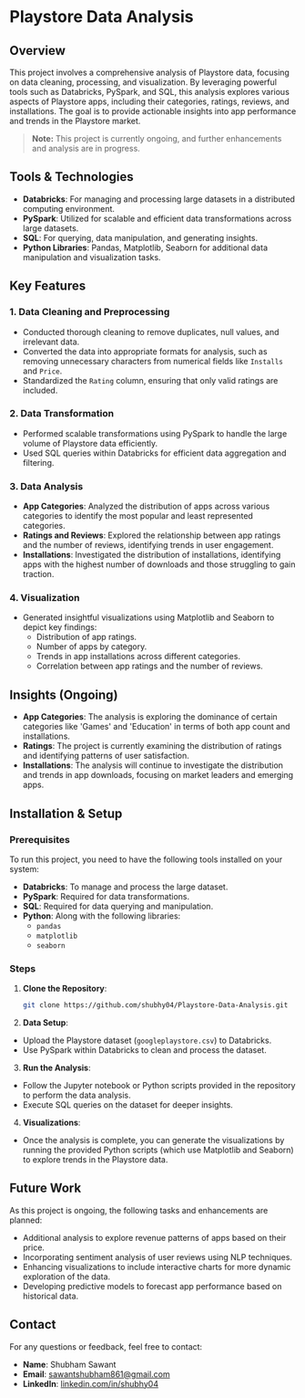 # Playstore Data Analysis

## Overview
This project involves a comprehensive analysis of Playstore data, focusing on data cleaning, processing, and visualization. By leveraging powerful tools such as Databricks, PySpark, and SQL, this analysis explores various aspects of Playstore apps, including their categories, ratings, reviews, and installations. The goal is to provide actionable insights into app performance and trends in the Playstore market. 

> **Note:** This project is currently ongoing, and further enhancements and analysis are in progress.

## Tools & Technologies
- **Databricks**: For managing and processing large datasets in a distributed computing environment.
- **PySpark**: Utilized for scalable and efficient data transformations across large datasets.
- **SQL**: For querying, data manipulation, and generating insights.
- **Python Libraries**: Pandas, Matplotlib, Seaborn for additional data manipulation and visualization tasks.

## Key Features
### 1. Data Cleaning and Preprocessing
- Conducted thorough cleaning to remove duplicates, null values, and irrelevant data.
- Converted the data into appropriate formats for analysis, such as removing unnecessary characters from numerical fields like `Installs` and `Price`.
- Standardized the `Rating` column, ensuring that only valid ratings are included.

### 2. Data Transformation
- Performed scalable transformations using PySpark to handle the large volume of Playstore data efficiently.
- Used SQL queries within Databricks for efficient data aggregation and filtering.

### 3. Data Analysis
- **App Categories**: Analyzed the distribution of apps across various categories to identify the most popular and least represented categories.
- **Ratings and Reviews**: Explored the relationship between app ratings and the number of reviews, identifying trends in user engagement.
- **Installations**: Investigated the distribution of installations, identifying apps with the highest number of downloads and those struggling to gain traction.

### 4. Visualization
- Generated insightful visualizations using Matplotlib and Seaborn to depict key findings:
  - Distribution of app ratings.
  - Number of apps by category.
  - Trends in app installations across different categories.
  - Correlation between app ratings and the number of reviews.

## Insights (Ongoing)
- **App Categories**: The analysis is exploring the dominance of certain categories like 'Games' and 'Education' in terms of both app count and installations.
- **Ratings**: The project is currently examining the distribution of ratings and identifying patterns of user satisfaction.
- **Installations**: The analysis will continue to investigate the distribution and trends in app downloads, focusing on market leaders and emerging apps.

## Installation & Setup

### Prerequisites
To run this project, you need to have the following tools installed on your system:
- **Databricks**: To manage and process the large dataset.
- **PySpark**: Required for data transformations.
- **SQL**: Required for data querying and manipulation.
- **Python**: Along with the following libraries:
  - `pandas`
  - `matplotlib`
  - `seaborn`

### Steps

1. **Clone the Repository**:
   ```bash
   git clone https://github.com/shubhy04/Playstore-Data-Analysis.git

2. **Data Setup**:
- Upload the Playstore dataset (`googleplaystore.csv`) to Databricks.
- Use PySpark within Databricks to clean and process the dataset.

3. **Run the Analysis**:
- Follow the Jupyter notebook or Python scripts provided in the repository to perform the data analysis.
- Execute SQL queries on the dataset for deeper insights.

4. **Visualizations**:
- Once the analysis is complete, you can generate the visualizations by running the provided Python scripts (which use Matplotlib and Seaborn) to explore trends in the Playstore data.
   
## Future Work

As this project is ongoing, the following tasks and enhancements are planned:

- Additional analysis to explore revenue patterns of apps based on their price.
- Incorporating sentiment analysis of user reviews using NLP techniques.
- Enhancing visualizations to include interactive charts for more dynamic exploration of the data.
- Developing predictive models to forecast app performance based on historical data.

## Contact
For any questions or feedback, feel free to contact:
- **Name**: Shubham Sawant
- **Email**: [sawantshubham861@gmail.com](mailto:sawantshubham861@gmail.com)
- **LinkedIn**: [linkedin.com/in/shubhy04](https://linkedin.com/in/shubhy04)

